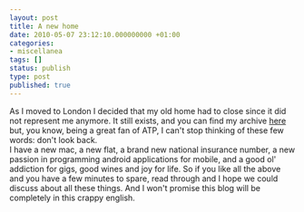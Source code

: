 ```yaml
---
layout: post
title: A new home
date: 2010-05-07 23:12:10.000000000 +01:00
categories:
- miscellanea
tags: []
status: publish
type: post
published: true
---
```

<p>As I moved to London I decided that my old home had to close since it did not represent me anymore. It still exists, and you can find my archive <a href="http://morpheus.micc.unifi.it/alisi/">here</a> but, you know, being a great fan of ATP, I can't stop thinking of these few words: don't look back.<br />
I have a new mac, a new flat, a brand new national insurance number, a new passion in programming android applications for mobile, and a good ol' addiction for gigs, good wines and joy for life. So if you like all the above and you have a few minutes to spare, read through and I hope we could discuss about all these things. And I won't promise this blog will be completely in this crappy english.</p>
